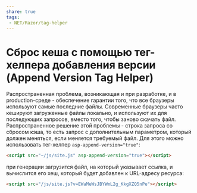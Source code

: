 ```yaml
---
share: true
tags:
 - NET/Razor/tag-helper
---
```

# Сброс кеша с помощью тег-хелпера добавления версии (Append Version Tag Helper)
Распространенная проблема, возникающая и при разработке, и в production-среде - обеспечение гарантии того, что все браузеры используют самые последние файлы. Современные браузеры часто кешируют загруженные файлы локально, и используют их для последующих запросов, вместо того, чтобы заново скачать файл.
Распространенное решение этой проблемы - строка запроса со сбросом кэша, то есть запрос с дополнительным параметром, который должен меняться, если меняется требуемый файл.
Для этого можно использовать тег-хелпер `asp-append-version="true"`:
```html
<script src="~/js/site.js" asp-append-version="true"></script>
```
при генерации загрузится файл, на который указывает ссылка, и вычислится его хеш, который будет добавлен к URL-адресу ресурса:
```html
<script src="/js/site.js?v=EWaMeWsJBYWmL2g_KkgXZQ5nPe"></script>
```

